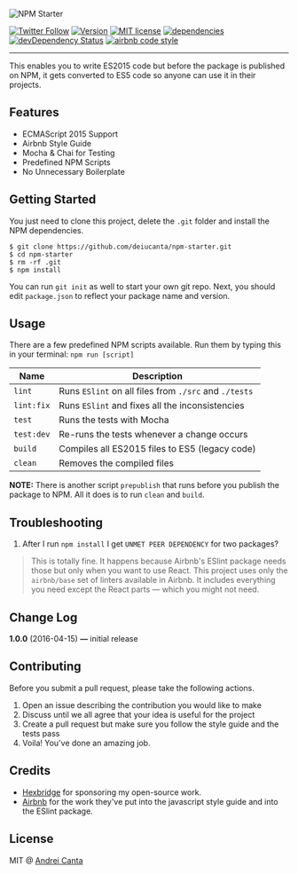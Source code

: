 ![NPM Starter](http://i.imgur.com/KzOjCt4.png)

[![Twitter Follow](https://img.shields.io/twitter/follow/deiucanta.svg?style=social?maxAge=2592000)](https://twitter.com/deiucanta)
[![Version](https://img.shields.io/npm/v/npm-starter.svg)](https://www.npmjs.com/package/npm-starter)
[![MIT license](https://img.shields.io/badge/license-MIT-brightgreen.svg)](https://github.com/deiucanta/npm-starter/blob/master/LICENSE)
[![dependencies](https://david-dm.org/deiucanta/npm-starter.svg)](https://david-dm.org/deiucanta/npm-starter)
[![devDependency Status](https://david-dm.org/deiucanta/npm-starter/dev-status.svg)](https://david-dm.org/deiucanta/npm-starter#info=devDependencies)
[![airbnb code style](https://img.shields.io/badge/code%20style-airbnb-fd5c63.svg)](https://github.com/airbnb/javascript)

---

This enables you to write ES2015 code but before the package is published on NPM, it gets converted to ES5 code so anyone can use it in their projects.

## Features

- ECMAScript 2015 Support
- Airbnb Style Guide
- Mocha & Chai for Testing
- Predefined NPM Scripts
- No Unnecessary Boilerplate

## Getting Started

You just need to clone this project, delete the `.git` folder and install the NPM dependencies.

```shell
$ git clone https://github.com/deiucanta/npm-starter.git
$ cd npm-starter
$ rm -rf .git
$ npm install
```

You can run `git init` as well to start your own git repo. Next, you should edit `package.json` to reflect your package name and version.

## Usage

There are a few predefined NPM scripts available. Run them by typing this in your terminal: `npm run [script]`

| Name       | Description                                           |
| ---------- | ----------------------------------------------------- |
| `lint`     | Runs `ESlint` on all files from `./src` and `./tests` |
| `lint:fix` | Runs `ESlint` and fixes all the inconsistencies       |
| `test`     | Runs the tests with Mocha                             |
| `test:dev` | Re-runs the tests whenever a change occurs            |
| `build`    | Compiles all ES2015 files to ES5 (legacy code)        |
| `clean`    | Removes the compiled files                            |

**NOTE:** There is another script `prepublish` that runs before you publish the package to NPM. All it does is to run `clean` and `build`.

## Troubleshooting

1. After I run `npm install` I get `UNMET PEER DEPENDENCY` for two packages?

> This is totally fine. It happens because Airbnb's ESlint package needs those but only when you want to use React. This project uses only the `airbnb/base` set of linters available in Airbnb. It includes everything you need except the React parts — which you might not need.

## Change Log

**1.0.0** (2016-04-15) **—** initial release

## Contributing

Before you submit a pull request, please take the following actions.

1. Open an issue describing the contribution you would like to make
2. Discuss until we all agree that your idea is useful for the project
3. Create a pull request but make sure you follow the style guide and the tests pass
4. Voila! You've done an amazing job.

## Credits

- [Hexbridge](http://hexbridge.com) for sponsoring my open-source work.
- [Airbnb](http://airbnb.com) for the work they've put into the javascript style guide and into the ESlint package.

## License

MIT @ [Andrei Canta](https://twitter.com/deiucanta)
